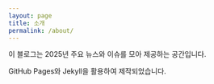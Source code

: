 ```yaml
---
layout: page
title: 소개
permalink: /about/
---
```


이 블로그는 2025년 주요 뉴스와 이슈를 모아 제공하는 공간입니다.

GitHub Pages와 Jekyll을 활용하여 제작되었습니다.
